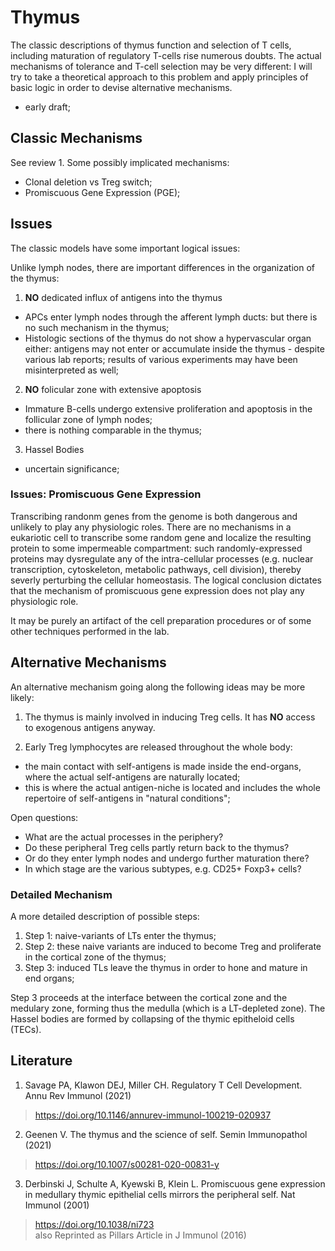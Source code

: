 
# Thymus

The classic descriptions of thymus function and selection of T cells, including maturation of regulatory T-cells rise numerous doubts. The actual mechanisms of tolerance and T-cell selection may be very different: I will try to take a theoretical approach to this problem and apply principles of basic logic in order to devise alternative mechanisms.

- early draft;


## Classic Mechanisms

See review 1. Some possibly implicated mechanisms:
- Clonal deletion vs Treg switch;
- Promiscuous Gene Expression (PGE);

## Issues

The classic models have some important logical issues:

Unlike lymph nodes, there are important differences in the organization of the thymus:

1. **NO** dedicated influx of antigens into the thymus
- APCs enter lymph nodes through the afferent lymph ducts: but there is no such mechanism in the thymus;
- Histologic sections of the thymus do not show a hypervascular organ either: antigens may not enter or accumulate inside the thymus - despite various lab reports; results of various experiments may have been misinterpreted as well;

2. **NO** folicular zone with extensive apoptosis
- Immature B-cells undergo extensive proliferation and apoptosis in the follicular zone of lymph nodes;
- there is nothing comparable in the thymus;

3. Hassel Bodies
- uncertain significance;

### Issues: Promiscuous Gene Expression

Transcribing randonm genes from the genome is both dangerous and unlikely to play any physiologic roles. There are no mechanisms in a eukariotic cell to transcribe some random gene and localize the resulting protein to some impermeable compartment: such randomly-expressed proteins may dysregulate any of the intra-cellular processes (e.g. nuclear transcription, cytoskeleton, metabolic pathways, cell division), thereby severly perturbing the cellular homeostasis. The logical conclusion dictates that the mechanism of promiscuous gene expression does not play any physiologic role.

It may be purely an artifact of the cell preparation procedures or of some other techniques performed in the lab.


## Alternative Mechanisms

An alternative mechanism going along the following ideas may be more likely:

1. The thymus is mainly involved in inducing Treg cells. It has **NO** access to exogenous antigens anyway.

2. Early Treg lymphocytes are released throughout the whole body:
- the main contact with self-antigens is made inside the end-organs, where the actual self-antigens are naturally located;
- this is where the actual antigen-niche is located and includes the whole repertoire of self-antigens in "natural conditions";

Open questions:
- What are the actual processes in the periphery?
- Do these peripheral Treg cells partly return back to the thymus?
- Or do they enter lymph nodes and undergo further maturation there?
- In which stage are the various subtypes, e.g. CD25+ Foxp3+ cells?

### Detailed Mechanism

A more detailed description of possible steps:

1. Step 1: naive-variants of LTs enter the thymus;
2. Step 2: these naive variants are induced to become Treg and proliferate in the cortical zone of the thymus;
3. Step 3: induced TLs leave the thymus in order to hone and mature in end organs;

Step 3 proceeds at the interface between the cortical zone and the medulary zone, forming thus the medulla (which is a LT-depleted zone). The Hassel bodies are formed by collapsing of the thymic epitheloid cells (TECs).


## Literature

1. Savage PA, Klawon DEJ, Miller CH. Regulatory T Cell Development. Annu Rev Immunol (2021)
> https://doi.org/10.1146/annurev-immunol-100219-020937

2. Geenen V. The thymus and the science of self. Semin Immunopathol (2021)
> https://doi.org/10.1007/s00281-020-00831-y

3. Derbinski J, Schulte A, Kyewski B, Klein L. Promiscuous gene expression in medullary thymic epithelial cells mirrors the peripheral self. Nat Immunol (2001)
> https://doi.org/10.1038/ni723 \
> also Reprinted as Pillars Article in J Immunol (2016)
